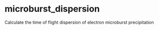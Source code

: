 # microburst_dispersion
Calculate the time of flight dispersion of electron microburst precipitation 
